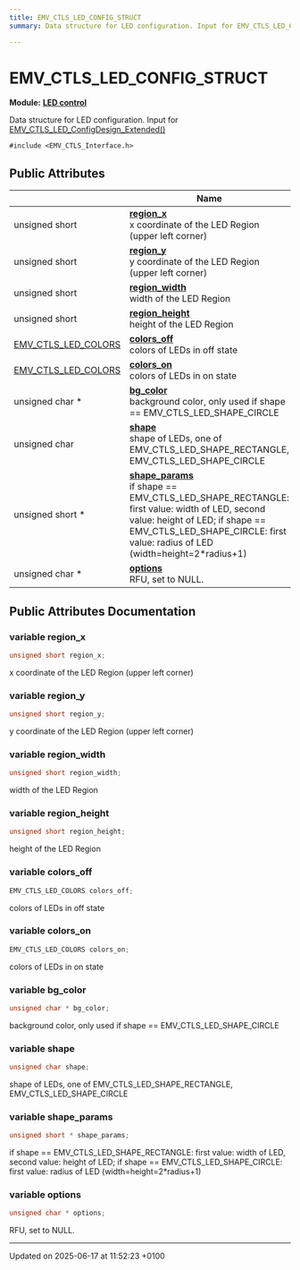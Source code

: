 ```yaml
---
title: EMV_CTLS_LED_CONFIG_STRUCT
summary: Data structure for LED configuration. Input for EMV_CTLS_LED_ConfigDesign_Extended()

---
```


# EMV_CTLS_LED_CONFIG_STRUCT

**Module:** **[LED control](group___a_d_k___l_e_d.md)**



Data structure for LED configuration. Input for [EMV_CTLS_LED_ConfigDesign_Extended()]()


`#include <EMV_CTLS_Interface.h>`

## Public Attributes

|                | Name           |
| -------------- | -------------- |
| unsigned short | **[region_x](struct_e_m_v___c_t_l_s___l_e_d___c_o_n_f_i_g___s_t_r_u_c_t.md#variable-region-x)** <br>x coordinate of the LED Region (upper left corner)  |
| unsigned short | **[region_y](struct_e_m_v___c_t_l_s___l_e_d___c_o_n_f_i_g___s_t_r_u_c_t.md#variable-region-y)** <br>y coordinate of the LED Region (upper left corner)  |
| unsigned short | **[region_width](struct_e_m_v___c_t_l_s___l_e_d___c_o_n_f_i_g___s_t_r_u_c_t.md#variable-region-width)** <br>width of the LED Region  |
| unsigned short | **[region_height](struct_e_m_v___c_t_l_s___l_e_d___c_o_n_f_i_g___s_t_r_u_c_t.md#variable-region-height)** <br>height of the LED Region  |
| [EMV_CTLS_LED_COLORS](group___a_d_k___l_e_d.md#typedef-emv-ctls-led-colors) | **[colors_off](struct_e_m_v___c_t_l_s___l_e_d___c_o_n_f_i_g___s_t_r_u_c_t.md#variable-colors-off)** <br>colors of LEDs in off state  |
| [EMV_CTLS_LED_COLORS](group___a_d_k___l_e_d.md#typedef-emv-ctls-led-colors) | **[colors_on](struct_e_m_v___c_t_l_s___l_e_d___c_o_n_f_i_g___s_t_r_u_c_t.md#variable-colors-on)** <br>colors of LEDs in on state  |
| unsigned char * | **[bg_color](struct_e_m_v___c_t_l_s___l_e_d___c_o_n_f_i_g___s_t_r_u_c_t.md#variable-bg-color)** <br>background color, only used if shape == EMV_CTLS_LED_SHAPE_CIRCLE  |
| unsigned char | **[shape](struct_e_m_v___c_t_l_s___l_e_d___c_o_n_f_i_g___s_t_r_u_c_t.md#variable-shape)** <br>shape of LEDs, one of EMV_CTLS_LED_SHAPE_RECTANGLE, EMV_CTLS_LED_SHAPE_CIRCLE  |
| unsigned short * | **[shape_params](struct_e_m_v___c_t_l_s___l_e_d___c_o_n_f_i_g___s_t_r_u_c_t.md#variable-shape-params)** <br>if shape == EMV_CTLS_LED_SHAPE_RECTANGLE: first value: width of LED, second value: height of LED; if shape == EMV_CTLS_LED_SHAPE_CIRCLE: first value: radius of LED (width=height=2*radius+1)  |
| unsigned char * | **[options](struct_e_m_v___c_t_l_s___l_e_d___c_o_n_f_i_g___s_t_r_u_c_t.md#variable-options)** <br>RFU, set to NULL.  |

## Public Attributes Documentation

### variable region_x

```cpp
unsigned short region_x;
```

x coordinate of the LED Region (upper left corner) 

### variable region_y

```cpp
unsigned short region_y;
```

y coordinate of the LED Region (upper left corner) 

### variable region_width

```cpp
unsigned short region_width;
```

width of the LED Region 

### variable region_height

```cpp
unsigned short region_height;
```

height of the LED Region 

### variable colors_off

```cpp
EMV_CTLS_LED_COLORS colors_off;
```

colors of LEDs in off state 

### variable colors_on

```cpp
EMV_CTLS_LED_COLORS colors_on;
```

colors of LEDs in on state 

### variable bg_color

```cpp
unsigned char * bg_color;
```

background color, only used if shape == EMV_CTLS_LED_SHAPE_CIRCLE 

### variable shape

```cpp
unsigned char shape;
```

shape of LEDs, one of EMV_CTLS_LED_SHAPE_RECTANGLE, EMV_CTLS_LED_SHAPE_CIRCLE 

### variable shape_params

```cpp
unsigned short * shape_params;
```

if shape == EMV_CTLS_LED_SHAPE_RECTANGLE: first value: width of LED, second value: height of LED; if shape == EMV_CTLS_LED_SHAPE_CIRCLE: first value: radius of LED (width=height=2*radius+1) 

### variable options

```cpp
unsigned char * options;
```

RFU, set to NULL. 

-------------------------------

Updated on 2025-06-17 at 11:52:23 +0100